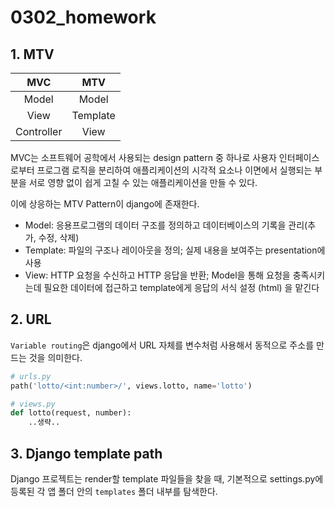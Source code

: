 # 0302_homework



## 1. MTV

|    MVC     |   MTV    |
| :--------: | :------: |
|   Model    |  Model   |
|    View    | Template |
| Controller |   View   |

MVC는 소프트웨어 공학에서 사용되는 design pattern 중 하나로 사용자 인터페이스로부터 프로그램 로직을 분리하여 애플리케이션의 시각적 요소나 이면에서 실행되는 부분을 서로 영향 없이 쉽게 고칠 수 있는 애플리케이션을 만들 수 있다.

이에 상응하는 MTV Pattern이 django에 존재한다.

- Model: 응용프로그램의 데이터 구조를 정의하고 데이터베이스의 기록을 관리(추가, 수정, 삭제)
- Template: 파일의 구조나 레이아웃을 정의; 실제 내용을 보여주는 presentation에 사용
- View: HTTP 요청을 수신하고 HTTP 응답을 반환; Model을 통해 요청을 충족시키는데 필요한 데이터에 접근하고 template에게 응답의 서식 설정 (html) 을 맡긴다

## 2. URL

`Variable routing`은 django에서 URL 자체를 변수처럼 사용해서 동적으로 주소를 만드는 것을 의미한다.

```python
# urls.py
path('lotto/<int:number>/', views.lotto, name='lotto')
```

```python
# views.py
def lotto(request, number):
    ..생략..
```

## 3. Django template path

Django 프로젝트는 render할 template 파일들을 찾을 때, 기본적으로 settings.py에 등록된 각 앱 폴더 안의 `templates` 폴더 내부를 탐색한다.